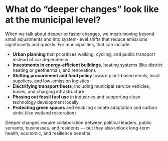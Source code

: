 # What do “deeper changes” look like at the municipal level?

When we talk about deeper or faster changes, we mean moving beyond small adjustments and into system-level shifts that reduce emissions significantly and quickly. For municipalities, that can include:

- **Urban planning** that prioritises walking, cycling, and public transport instead of car dependency
- **Investments in energy-efficient buildings**, heating systems (like district heating or geothermal), and renovations
- **Shifting procurement and food policy** toward plant-based meals, local suppliers, and low-emission logistics
- **Electrifying transport fleets**, including municipal service vehicles, buses, and charging infrastructure
- **Phasing out fossil fuel use** in industries and supporting clean technology development locally
- **Protecting green spaces** and enabling climate adaptation and carbon sinks (like wetland restoration)

Deeper changes require collaboration between political leaders, public servants, businesses, and residents — but they also unlock long-term health, economic, and resilience benefits.
